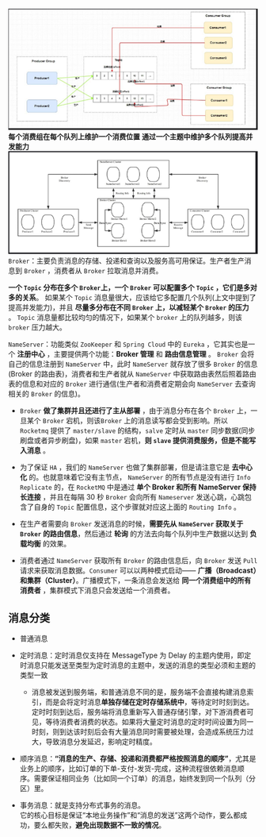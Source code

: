 ![输入图片说明](/imgs/2025-06-04/x6zLKVRsww9WgNT6.png)
**每个消费组在每个队列上维护一个消费位置**
**通过一个主题中维护多个队列提高并发能力**
![输入图片说明](/imgs/2025-06-04/lJ6hatJxYr4QNgxx.png)
`Broker`：主要负责消息的存储、投递和查询以及服务高可用保证。生产者生产消息到 `Broker` ，消费者从 `Broker` 拉取消息并消费。

**一个 `Topic` 分布在多个 `Broker`上，一个 `Broker` 可以配置多个 `Topic` ，它们是多对多的关系**。
如果某个 `Topic` 消息量很大，应该给它多配置几个队列(上文中提到了提高并发能力)，并且 **尽量多分布在不同 `Broker` 上，以减轻某个 `Broker` 的压力** 。
`Topic` 消息量都比较均匀的情况下，如果某个 `broker` 上的队列越多，则该 `broker` 压力越大。

`NameServer`：功能类似 `ZooKeeper` 和 `Spring Cloud` 中的 `Eureka` ，它其实也是一个 **注册中心** ，主要提供两个功能：**Broker 管理** 和 **路由信息管理** 。 `Broker` 会将自己的信息注册到 `NameServer` 中，此时 `NameServer` 就存放了很多 `Broker` 的信息(Broker 的路由表)，消费者和生产者就从 `NameServer` 中获取路由表然后照着路由表的信息和对应的 `Broker` 进行通信(生产者和消费者定期会向 `NameServer` 去查询相关的 `Broker` 的信息)。


-  `Broker` **做了集群并且还进行了主从部署** ，由于消息分布在各个 `Broker` 上，一旦某个 `Broker` 宕机，则该`Broker` 上的消息读写都会受到影响。所以 `Rocketmq` 提供了 `master/slave` 的结构，`salve` 定时从 `master` 同步数据(同步刷盘或者异步刷盘)，如果 `master` 宕机，**则 `slave` 提供消费服务，但是不能写入消息** 。

- 为了保证 `HA` ，我们的 `NameServer` 也做了集群部署，但是请注意它是 **去中心化** 的。也就意味着它没有主节点， `NameServer` 的所有节点是没有进行 `Info Replicate` 的，在 `RocketMQ` 中是通过 **单个 Broker 和所有 NameServer 保持长连接** ，并且在每隔 30 秒 `Broker` 会向所有 `Nameserver` 发送心跳，心跳包含了自身的 `Topic` 配置信息，这个步骤就对应这上面的 `Routing Info` 。

- 在生产者需要向 `Broker` 发送消息的时候，**需要先从 `NameServer` 获取关于 `Broker` 的路由信息**，然后通过 **轮询** 的方法去向每个队列中生产数据以达到 **负载均衡** 的效果。

- 消费者通过 `NameServer` 获取所有 `Broker` 的路由信息后，向 `Broker` 发送 `Pull` 请求来获取消息数据。`Consumer` 可以以两种模式启动—— **广播（Broadcast）和集群（Cluster）**。广播模式下，一条消息会发送给 **同一个消费组中的所有消费者** ，集群模式下消息只会发送给一个消费者。

## 消息分类
- 普通消息

- 定时消息：定时消息仅支持在 MessageType 为 Delay 的主题内使用，即定时消息只能发送至类型为定时消息的主题中，发送的消息的类型必须和主题的类型一致
  -   消息被发送到服务端，和普通消息不同的是，服务端不会直接构建消息索引，而是会将定时消息**单独存储在定时存储系统中**，等待定时时刻到达。定时时刻到达后，服务端将消息重新写入普通存储引擎，对下游消费者可见，等待消费者消费的状态。如果将大量定时消息的定时时间设置为同一时刻，则到达该时刻后会有大量消息同时需要被处理，会造成系统压力过大，导致消息分发延迟，影响定时精度。
 
- 顺序消息：**“消息的生产、存储、投递和消费都严格按照消息的顺序”**，尤其是业务上的顺序，比如订单的下单-支付-发货-完成，这种流程很依赖消息顺序。需要保证相同业务（比如同一个订单）的消息，始终发到同一个队列（分区）里。

- 事务消息：就是支持分布式事务的消息。  
它的核心目标是保证“本地业务操作”和“消息的发送”这两个动作，要么都成功，要么都失败，**避免出现数据不一致的情况**。







<!--stackedit_data:
eyJoaXN0b3J5IjpbLTI0MjEzMjkwOSw5MDQzNjc5NzIsMzUwOT
U1NjgsODU0MDkwNjY4LC02NDg2OTQyMTQsMTE5ODYwNTk4OCwt
MjA4ODc0NjYxMiwtMjA4ODc0NjYxMl19
-->